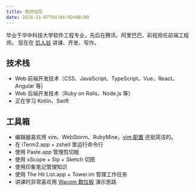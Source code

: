 ```yaml
---
title: 我的经历
date: 2018-11-07T04:04:02+08:00
---
```


毕业于华中科技大学软件工程专业，先后在腾讯、阿里巴巴、彩程担任前端工程师。
现在在 [饥人谷](https://jirengu.com) 讲课、开发、写作。

<!--more-->

## 技术栈

* Web 前端开发技术（CSS、JavaScript、TypeScript、Vue、React、Angular 等）
* Web 后端开发技术（Ruby on Rails、Node.js 等）
* 正在学习 Kotlin、Swift

## 工具箱

* 编辑器喜欢用 vim、WebStorm、RubyMine，[vim 配置](https://jscode.me/t/topic/851) 还挺简洁的。
* 在 iTerm2.app + zshell 里运行命令行
* 使用 Paste.app 管理剪切板
* 使用 xScope + Sip + Sketch 切图
* 使用印象笔记管理知识
* 使用 The Hit List.app + Tower.im 管理工作任务
* 讲课时非常喜欢用 [Wacom 数位板](https://detail.tmall.com/item.htm?id=17866298588) 演示思路

